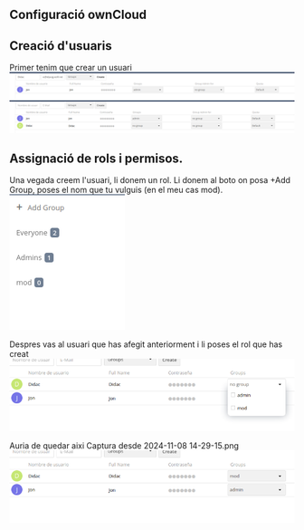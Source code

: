 ## Configuració ownCloud


## Creació d'usuaris

Primer tenim que crear un usuari
<img src="Captura desde 2024-11-08 14-00-27.png">
<img src="Captura desde 2024-11-08 14-00-45.png">

## Assignació de rols i permisos.

Una vegada creem l'usuari, li donem un rol. Li donem al boto on posa +Add Group, poses el nom que tu vulguis (en el meu cas mod).
<img src="Captura desde 2024-11-08 14-23-39.png">

Despres vas al usuari que has afegit anteriorment i li poses el rol que has creat
<img src="Captura desde 2024-11-08 14-26-42.png">

Auria de quedar aixi
Captura desde 2024-11-08 14-29-15.png
<img src="Captura desde 2024-11-08 14-29-15.png">

